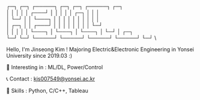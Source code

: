 ┌─┐ ┌─┐ ┌─────┐ ┌─┐     ┌─┐     ┌─────┐  ┌─┐ \
  │ │ │ │ │ ┌───┘ │ │     │ │     │ ┌─┐ │  │ │ \
│ └─┘ │ │ └───┐ │ │     │ │     │ │ │ │  │ │ \
│ ┌─┐ │ │ ┌───┘ │ │     │ │     │ │ │ │  └─┘ \
│ │ │ │ │ └───┐ │ └───┐ │ └───┐ │ └─┘ │  ┌─┐ \
└─┘ └─┘ └─────┘ └─────┘ └─────┘ └─────┘  └─┘ \

Hello, I'm Jinseong Kim !
Majoring Electric&Electronic Engineering in Yonsei University since 2019.03 :)

🎈 Interesting in :
  ML/DL, Power/Control

📞 Contact :
  kjs007549@yonsei.ac.kr

🔧 Skills :
  Python, C/C++, Tableau
